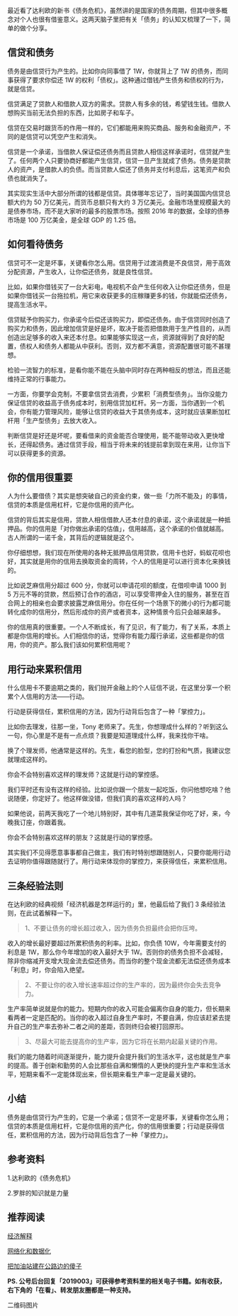 最近看了达利欧的新书《债务危机》，虽然讲的是国家的债务周期，但其中很多概念对个人也很有借鉴意义。这两天脑子里把有关「债务」的认知又梳理了一下，简单的做个分享。

## 信贷和债务

债务是由信贷行为产生的。比如你向同事借了 1W，你就背上了 1W 的债务，而同事获得了要求你偿还 1W 的权利「债权」。这种通过借钱产生债务和债权的行为，就是信贷。

信贷满足了贷款人和借款人双方的需求。贷款人有多余的钱，希望钱生钱。借款人想购买当前无法负担的东西，比如房子和车子。

信贷在交易时跟货币的作用一样的，它们都能用来购买商品、服务和金融资产，不同的是信贷可以凭空产生和消失。

信贷是一个承诺，当借款人保证偿还债务而且贷款人相信这样承诺时，信贷就产生了。任何两个人只要协商好都能产生信贷，信贷一旦产生就成了债务。债务是贷款人的资产，是借款人的负债。而当贷款人偿还了债务并支付利息后，这笔资产和负债也就消失了。

其实现实生活中大部分所谓的钱都是信贷。具体哪年忘记了，当时美国国内信贷总额大约为 50 万亿美元，而货币总额只有大约 3 万亿美元。金融市场里规模最大的是债券市场，而不是大家听的最多的股票市场。按照 2016 年的数据，全球的债券市场是 100 万亿美金，是全球 GDP 的 1.25 倍。

## 如何看待债务

信贷可不一定是坏事，关键看你怎么用。信贷用于过渡消费是不良信贷，用于高效分配资源，产生收入，让你偿还债务，就是良性信贷。

比如，如果你借钱买了一台大彩电，电视机不会产生任何收入让你偿还债务，但是如果你借钱买一台拖拉机，用它来收获更多的庄稼赚更多的钱，你就能偿还债务，提高生活水平。

信贷赋予你购买力，你承诺今后偿还该购买力，即偿还债务。由于信贷同时创造了购买力和债务，因此增加信贷是好是坏，取决于能否把借款用于生产性目的，从而创造出足够多的收入来还本付息。如果能够实现这一点，资源就得到了良好的配置，债权人和债务人都能从中获利。否则，双方都不满意，资源配置很可能不甚理想。

检验一流智力的标准，是看你能不能在头脑中同时存在两种相反的想法，而且还能维持正常的行事能力。

一方面，你要学会克制，不要拿信贷去消费，少累积「消费型债务」。当你没能力保证信贷的收益高于债务成本时，别用信贷加杠杆。另一方面，当你遇到一个机会，你有能力管理风险，能够让信贷的收益大于其债务成本，这时就应该果断加杠杆用「生产型债务」去放大收入。

判断信贷是好还是坏呢，要看借来的资金能否合理使用，能不能带动收入更快增长，还得起债务。通过信贷手段，相当于将未来的钱提前拿到现在来用，让你当下可以获得更多的资源。

## 你的信用很重要

人为什么要借债？其实是想突破自己的资金约束，做一些「力所不能及」的事情，信贷的本质是信用杠杆，它是你信用的资产化。

信贷的背后其实是信用，贷款人相信借款人还本付息的承诺，这个承诺就是一种抵押品。你的信用是「对你做出承诺的估值」，信用越高，这个承诺的价值就越高。古人所谓的一诺千金，其背后的逻辑就是这个。

你仔细想想，我们现在所使用的各种无抵押品信用贷款，信用卡也好，蚂蚁花呗也好，其实就是用你的信用去换取资金的周转，个人的信用是可以进行资本化来换钱的。

比如说芝麻信用分超过 600 分，你就可以申请花呗的额度，在借呗申请 1000 到 5 万元不等的贷款，然后预订合作的酒店，可以享受零押金入住的服务，甚至在百合网上的相亲也会要求披露芝麻信用分。你在任何一个场景下的微小的行为都可能转化成你的信用分，然后形成你的资产或者资本，这种情景今后只会越来越多。

你的信用真的很重要。一个人不断成长，有了见识，有了能力，有了关系，本质上都是你信用的增长。人们相信你的话，觉得你有能力履行承诺，这些都是你的信用，你的资产。那么我们该如何累积信用呢？

## 用行动来累积信用

什么信用卡不要逾期之类的，我们抛开金融上的个人征信不说，在这里分享一个积累个人信用的方法——行动。

行动是获得信任，累积信用的方法，因为行动背后包含了一种「掌控力」。

比如你去理发，往那一坐，Tony 老师来了。先生，你想理成什么样的？听到这么一句，你心里是不是有一点点烦？我要是知道理成什么样，我来找你干啥。

换了个理发师，他通常是这样的。先生，看您的脸型，您的打扮和气质，我建议您就理成这样的。

你会不会特别喜欢这样的理发师？这就是行动的掌控感。

我们平时还有没有这样的经验。比如说你跟一个朋友一起吃饭，你问他想吃啥？他说随便，你定好了。他这样做没错，但我们真的喜欢这样的人吗？

如果他说，前两天我吃了一个地儿特别好，其中有几道菜我保证你吃了好，来，今晚我订座，你跟着我。

你会不会特别喜欢这样的朋友？这就是行动的掌控感。

其实我们不见得愿意事事都自己做主，我们有时特别想跟随别人，只要你能用行动去证明你值得跟随就行了。用行动来体现你的掌控力，来获得信任，来累积信用。

## 三条经验法则

在达利欧的经典视频「经济机器是怎样运行的」里，他最后给了我们 3 条经验法则，在此试着解释一下。

> 1、不要让债务的增长超过收入，因为债务负担最终会把你压垮。

收入的增长最好要超过所累积债务的利率。比如，你负债 10W，今年需要支付的利息是 1W，那么你今年增加的收入最好大于 1W。否则你的债务负担不会减轻，除非你缩减开支增大现金流去偿还债务。而当你的整个现金流都无法偿还债务成本「利息」时，你会陷入绝望。

> 2、不要让你的收入增长速率超过你的生产率的，因为最终你会失去竞争力。

生产率简单说就是你的能力。短期内你的收入可能会偏离你自身的能力，但长期来看两者一定是匹配的。当你的收入超过自身生产率时，不要自满，你应该赶紧去提升自己的生产率去弥补二者之间的差距，否则终归会被打回原形。

> 3、尽最大可能去提高你的生产率，因为它将在长期内起最关键的作用。

我们的能力随着时间逐渐提升，能力提升会提升我们的生活水平，这也就是生产率的提高。善于创新和勤劳的人会比那些自满和懒惰的人更快的提升生产率和生活水平，短期来看不一定能体现出来，但长期来看生产率一定是最关键的。

## 小结

债务是由信贷行为产生的，它是一个承诺；信贷不一定是坏事，关键看你怎么用；信贷的本质是信用杠杆，它是你信用的资产化，你的信用很重要；行动是获得信任，累积信用的方法，因为行动背后包含了一种「掌控力」。

## 参考资料

1.达利欧的《债务危机》

2.罗胖的知识就是力量

## 推荐阅读

[经济解释](https://mp.weixin.qq.com/s/8Ety7Z7wpkwWHhMwA1cKtg)

[网络化和数据化](https://mp.weixin.qq.com/s/9IPWrgNSzqcLehapm0UMYg)

[把加油站建在公路边的傻子](https://mp.weixin.qq.com/s/fCF7NiInSLs_YH10IVCIDQ)

**PS. 公号后台回复「2019003」可获得参考资料里的相关电子书籍。如有收获，右下角的「在看」、转发朋友圈都是一种支持。**

二维码图片


